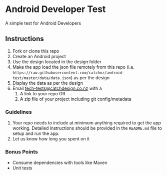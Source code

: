 # Android Developer Test

A simple test for Android Developers

## Instructions

1. Fork or clone this repo
2. Create an Android project
3. Use the design located in the design folder
4. Make the app load the json file remotely from this repo (i.e. `https://raw.githubusercontent.com/catchnz/android-test/master/data/data.json`) as per the design
5. Display the data as per the design
6. Email tech-tests@catchdesign.co.nz with a
    1. A link to your repo OR
    2. A zip file of your project including git config/metadata

### Guidelines

1. Your repo needs to include at minimum anything required to get the app working.  Detailed instructions should be provided in the `README.md` file to setup and run the app.
2. Let us know how long you spent on it

### Bonus Points

* Consume dependencies with tools like Maven
* Unit tests
